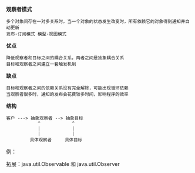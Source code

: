 **观察者模式**
       
    多个对象间存在一对多关系时，当一个对象的状态发生改变时，所有依赖它的对象得到通知并自动更新
    发布-订阅模式 模型-视图模式
    
**优点**
   
    降低观察者和目标之间的耦合关系，两者之间是抽象耦合关系
    目标和观察者之间建立一套触发机制 
   
**缺点**

    目标和观察者之间的依赖关系没有完全解除，可能出现循环依赖
    当观察者很多时，通知的发布会花费较多时间，影响程序的效率
    
**结构**
    
    客户 ---> 抽象观察者 --> 抽象目标
                ^            ^
                |            |
                |            |
             具体观察者     具体目标
            
例：


拓展：java.util.Observable 和 java.util.Observer
    